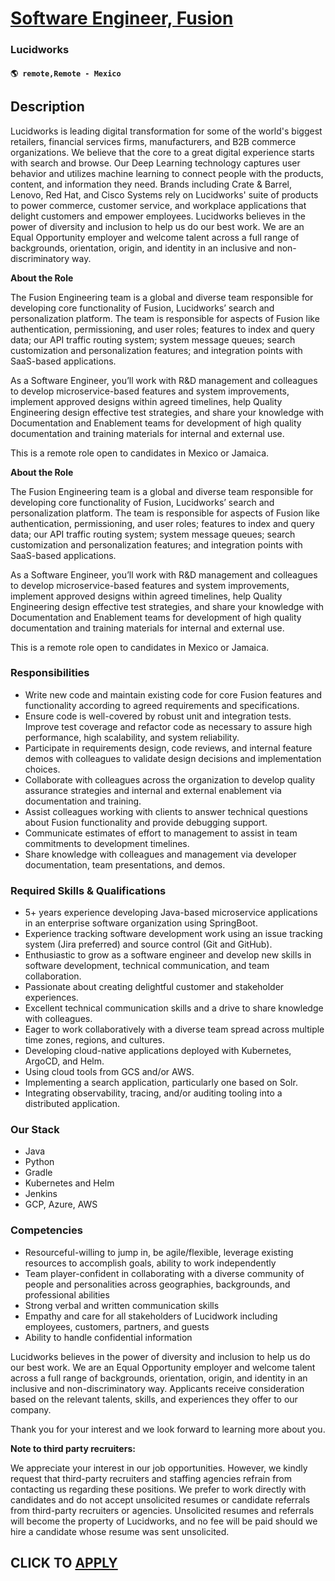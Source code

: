 # [Software Engineer, Fusion](https://www.remotewlb.com/apply/software-engineer-fusion-136236)  
### Lucidworks  
#### `🌎 remote,Remote - Mexico`  

## Description

Lucidworks is leading digital transformation for some of the world's biggest retailers, financial services firms, manufacturers, and B2B commerce organizations. We believe that the core to a great digital experience starts with search and browse. Our Deep Learning technology captures user behavior and utilizes machine learning to connect people with the products, content, and information they need. Brands including Crate & Barrel, Lenovo, Red Hat, and Cisco Systems rely on Lucidworks' suite of products to power commerce, customer service, and workplace applications that delight customers and empower employees. Lucidworks believes in the power of diversity and inclusion to help us do our best work. We are an Equal Opportunity employer and welcome talent across a full range of backgrounds, orientation, origin, and identity in an inclusive and non-discriminatory way.

  

 **About the Role**

  

The Fusion Engineering team is a global and diverse team responsible for developing core functionality of Fusion, Lucidworks’ search and personalization platform. The team is responsible for aspects of Fusion like authentication, permissioning, and user roles; features to index and query data; our API traffic routing system; system message queues; search customization and personalization features; and integration points with SaaS-based applications.

  

As a Software Engineer, you’ll work with R&D management and colleagues to develop microservice-based features and system improvements, implement approved designs within agreed timelines, help Quality Engineering design effective test strategies, and share your knowledge with Documentation and Enablement teams for development of high quality documentation and training materials for internal and external use.

  

This is a remote role open to candidates in Mexico or Jamaica.

  

**About the Role**

  

The Fusion Engineering team is a global and diverse team responsible for developing core functionality of Fusion, Lucidworks’ search and personalization platform. The team is responsible for aspects of Fusion like authentication, permissioning, and user roles; features to index and query data; our API traffic routing system; system message queues; search customization and personalization features; and integration points with SaaS-based applications.

  

As a Software Engineer, you’ll work with R&D management and colleagues to develop microservice-based features and system improvements, implement approved designs within agreed timelines, help Quality Engineering design effective test strategies, and share your knowledge with Documentation and Enablement teams for development of high quality documentation and training materials for internal and external use.

  

This is a remote role open to candidates in Mexico or Jamaica.

  

### Responsibilities

* Write new code and maintain existing code for core Fusion features and functionality according to agreed requirements and specifications.
* Ensure code is well-covered by robust unit and integration tests. Improve test coverage and refactor code as necessary to assure high performance, high scalability, and system reliability. 
* Participate in requirements design, code reviews, and internal feature demos with colleagues to validate design decisions and implementation choices. 
* Collaborate with colleagues across the organization to develop quality assurance strategies and internal and external enablement via documentation and training.
* Assist colleagues working with clients to answer technical questions about Fusion functionality and provide debugging support.
* Communicate estimates of effort to management to assist in team commitments to development timelines.
* Share knowledge with colleagues and management via developer documentation, team presentations, and demos.

  

### Required Skills & Qualifications

* 5+ years experience developing Java-based microservice applications in an enterprise software organization using SpringBoot.
* Experience tracking software development work using an issue tracking system (Jira preferred) and source control (Git and GitHub).
* Enthusiastic to grow as a software engineer and develop new skills in software development, technical communication, and team collaboration.
* Passionate about creating delightful customer and stakeholder experiences.
* Excellent technical communication skills and a drive to share knowledge with colleagues.
* Eager to work collaboratively with a diverse team spread across multiple time zones, regions, and cultures.
* Developing cloud-native applications deployed with Kubernetes, ArgoCD, and Helm.
* Using cloud tools from GCS and/or AWS.
* Implementing a search application, particularly one based on Solr.
* Integrating observability, tracing, and/or auditing tooling into a distributed application.

  

### Our Stack

* Java
* Python
* Gradle
* Kubernetes and Helm
* Jenkins
* GCP, Azure, AWS

  

### Competencies

* Resourceful-willing to jump in, be agile/flexible, leverage existing resources to accomplish goals, ability to work independently
* Team player-confident in collaborating with a diverse community of people and personalities across geographies, backgrounds, and professional abilities
* Strong verbal and written communication skills
* Empathy and care for all stakeholders of Lucidwork including employees, customers, partners, and guests
* Ability to handle confidential information 

  

Lucidworks believes in the power of diversity and inclusion to help us do our best work. We are an Equal Opportunity employer and welcome talent across a full range of backgrounds, orientation, origin, and identity in an inclusive and non-discriminatory way. Applicants receive consideration based on the relevant talents, skills, and experiences they offer to our company.

  

Thank you for your interest and we look forward to learning more about you.

  

 **Note to third party recruiters:**

We appreciate your interest in our job opportunities. However, we kindly request that third-party recruiters and staffing agencies refrain from contacting us regarding these positions. We prefer to work directly with candidates and do not accept unsolicited resumes or candidate referrals from third-party recruiters or agencies. Unsolicited resumes and referrals will become the property of Lucidworks, and no fee will be paid should we hire a candidate whose resume was sent unsolicited.

  

  
## CLICK TO [APPLY](https://www.remotewlb.com/apply/software-engineer-fusion-136236)

